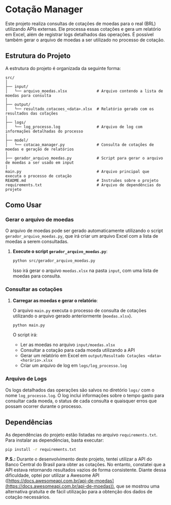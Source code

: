 
# Cotação Manager

Este projeto realiza consultas de cotações de moedas para o real (BRL) utilizando APIs externas. Ele processa essas cotações e gera um relatório em Excel, além de registrar logs detalhados das operações. É possível também gerar o arquivo de moedas a ser utilizado no processo de cotação.

## Estrutura do Projeto

A estrutura do projeto é organizada da seguinte forma:

```
src/
│
├── input/
│   └── arquivo_moedas.xlsx             # Arquivo contendo a lista de moedas para consulta
│
├── output/
│   └── resultado_cotacoes_<data>.xlsx  # Relatório gerado com os resultados das cotações
│
├── logs/
│   └── log_processo.log                # Arquivo de log com informações detalhadas do processo
│
├── model/
│   └── cotacao_manager.py              # Consulta de cotações de moedas e geração de relatórios
│
├── gerador_arquivo_moedas.py           # Script para gerar o arquivo de moedas a ser usado em input
│
main.py                                 # Arquivo principal que executa o processo de cotação
README.md                               # Instruões sobre o projeto
requirements.txt                        # Arquivo de dependências do projeto
```

## Como Usar

### Gerar o arquivo de moedas

O arquivo de moedas pode ser gerado automaticamente utilizando o script `gerador_arquivo_moedas.py`, que irá criar um arquivo Excel com a lista de moedas a serem consultadas.

1. **Execute o script `gerador_arquivo_moedas.py`**:

   ```bash
   python src/gerador_arquivo_moedas.py
   ```

   Isso irá gerar o arquivo `moedas.xlsx` na pasta `input`, com uma lista de moedas para consulta.

### Consultar as cotações

1. **Carregar as moedas e gerar o relatório**:

   O arquivo `main.py` executa o processo de consulta de cotações utilizando o arquivo gerado anteriormente (`moedas.xlsx`).

   ```bash
   python main.py
   ```

   O script irá:
   - Ler as moedas no arquivo `input/moedas.xlsx`
   - Consultar a cotação para cada moeda utilizando a API
   - Gerar um relatório em Excel em `output/Resultado Cotações <data> <horário>.xlsx`
   - Criar um arquivo de log em `logs/log_processo.log`

### Arquivo de Logs

Os logs detalhados das operações são salvos no diretório `logs/` com o nome `log_processo.log`. O log inclui informações sobre o tempo gasto para consultar cada moeda, o status de cada consulta e quaisquer erros que possam ocorrer durante o processo.

## Dependências

As dependências do projeto estão listadas no arquivo `requirements.txt`. Para instalar as dependências, basta executar:

```bash
pip install -r requirements.txt
```

**P.S.:** Durante o desenvolvimento deste projeto, tentei utilizar a API do Banco Central do Brasil para obter as cotações. No entanto, constatei que a API estava retornando resultados vazios de forma consistente. Diante dessa dificuldade, optei por utilizar a Awesome API ([https://docs.awesomeapi.com.br/api-de-moedas](https://docs.awesomeapi.com.br/api-de-moedas)), que se mostrou uma alternativa gratuita e de fácil utilização para a obtenção dos dados de cotação necessários.
